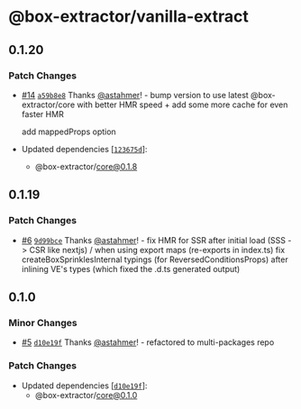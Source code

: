 # @box-extractor/vanilla-extract

## 0.1.20

### Patch Changes

-   [#14](https://github.com/astahmer/box-extractor/pull/14) [`a59b8e8`](https://github.com/astahmer/box-extractor/commit/a59b8e8ef4380eb05bbe78ad799867632f7d0e0f) Thanks [@astahmer](https://github.com/astahmer)! - bump version to use latest @box-extractor/core with better HMR speed + add some more cache for even faster HMR

    add mappedProps option

-   Updated dependencies [[`123675d`](https://github.com/astahmer/box-extractor/commit/123675de07a5cfd3eae781f5ac028e2d2a16ef54)]:
    -   @box-extractor/core@0.1.8

## 0.1.19

### Patch Changes

-   [#6](https://github.com/astahmer/box-extractor/pull/6) [`9d99bce`](https://github.com/astahmer/box-extractor/commit/9d99bcecfa5b4549ddb7cdb9b3ea4c563a8dcf31) Thanks [@astahmer](https://github.com/astahmer)! - fix HMR for SSR after initial load (SSS -> CSR like nextjs) / when using export maps (re-exports in index.ts)
    fix createBoxSprinklesInternal typings (for ReversedConditionsProps) after inlining VE's types (which fixed the .d.ts generated output)

## 0.1.0

### Minor Changes

-   [#5](https://github.com/astahmer/box-extractor/pull/5) [`d10e19f`](https://github.com/astahmer/box-extractor/commit/d10e19fdd496f8578ab2dc546dae1a2d5ef0fb05) Thanks [@astahmer](https://github.com/astahmer)! - refactored to multi-packages repo

### Patch Changes

-   Updated dependencies [[`d10e19f`](https://github.com/astahmer/box-extractor/commit/d10e19fdd496f8578ab2dc546dae1a2d5ef0fb05)]:
    -   @box-extractor/core@0.1.0
